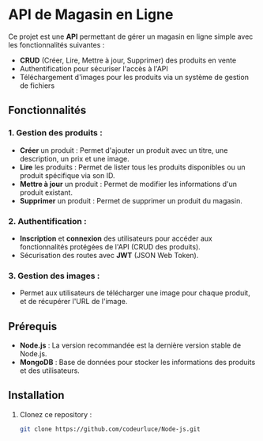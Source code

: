 # API de Magasin en Ligne

Ce projet est une **API** permettant de gérer un magasin en ligne simple avec les fonctionnalités suivantes :

- **CRUD** (Créer, Lire, Mettre à jour, Supprimer) des produits en vente
- Authentification pour sécuriser l'accès à l'API
- Téléchargement d'images pour les produits via un système de gestion de fichiers

## Fonctionnalités

### 1. Gestion des produits :
- **Créer** un produit : Permet d'ajouter un produit avec un titre, une description, un prix et une image.
- **Lire** les produits : Permet de lister tous les produits disponibles ou un produit spécifique via son ID.
- **Mettre à jour** un produit : Permet de modifier les informations d'un produit existant.
- **Supprimer** un produit : Permet de supprimer un produit du magasin.

### 2. Authentification :
- **Inscription** et **connexion** des utilisateurs pour accéder aux fonctionnalités protégées de l'API (CRUD des produits).
- Sécurisation des routes avec **JWT** (JSON Web Token).

### 3. Gestion des images :
- Permet aux utilisateurs de télécharger une image pour chaque produit, et de récupérer l'URL de l'image.

## Prérequis

- **Node.js** : La version recommandée est la dernière version stable de Node.js.
- **MongoDB** : Base de données pour stocker les informations des produits et des utilisateurs.

## Installation

1. Clonez ce repository :
   ```bash
   git clone https://github.com/codeurluce/Node-js.git

